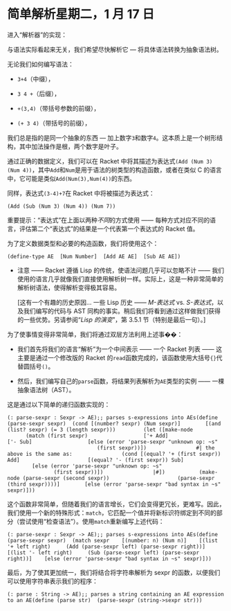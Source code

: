 # 简单解析星期二，1 月 17 日

进入“解析器”的实现：

与语法实际看起来无关，我们希望尽快解析它 — 将具体语法转换为抽象语法树。

无论我们如何编写语法：

+   `3+4`（中缀），

+   `3 4 +`（后缀），

+   `+(3,4)`（带括号参数的前缀），

+   `(+ 3 4)`（带括号的前缀），

我们总是指的是同一个抽象的东西 — 加上数字`3`和数字`4`。这本质上是一个树形结构，其中加法操作是根，两个数字是叶子。

通过正确的数据定义，我们可以在 Racket 中将其描述为表达式`(Add (Num 3) (Num 4))`，其中`Add`和`Num`是用于语法的树类型的构造函数，或者在类似 C 的语言中，它可能是类似`Add(Num(3),Num(4))`的东西。

同样，表达式`(3-4)+7`在 Racket 中将被描述为表达式：

```
(Add (Sub (Num 3) (Num 4)) (Num 7))
```

重要提示：“表达式”在上面以两种*不同*的方式使用 —— 每种方式对应不同的语言，评估第二个“表达式”的结果是一个代表第一个表达式的 Racket 值。

为了定义数据类型和必要的构造函数，我们将使用这个：

```
(define-type AE  [Num Number]  [Add AE AE]  [Sub AE AE])
```

+   注意 —— Racket 遵循 Lisp 的传统，使语法问题几乎可以忽略不计 —— 我们使用的语言几乎就像我们直接使用解析树一样。实际上，这是一种非常简单的解析树语法，使得解析变得极其容易。

    [这有一个有趣的历史原因... 一些 Lisp 历史 —— *M-表达式* vs. *S-表达式*，以及我们编写的代码与 AST 同构的事实。稍后我们将看到通过这样做我们获得的一些优势。另请参阅“*Lisp 的演变*”，第 3.5.1 节（特别是最后一句）。]

为了使事情变得非常简单，我们将通过双层方法利用上述事��：

+   我们首先将我们的语言“解析”为一个中间表示 —— 一个 Racket 列表 —— 这主要是通过一个修改版的 Racket 的`read`函数完成的，该函数使用大括号`{}`代替圆括号`()`。

+   然后，我们编写自己的`parse`函数，将结果列表解析为`AE`类型的实例 —— 一棵抽象语法树（AST）。

这是通过以下简单的递归函数实现的：

```
(: parse-sexpr : Sexpr -> AE);; parses s-expressions into AEs(define (parse-sexpr sexpr)  (cond [(number? sexpr) (Num sexpr)]        [(and (list? sexpr) (= 3 (length sexpr)))         (let ([make-node                (match (first sexpr)                  ['+ Add]                  ['- Sub]                  [else (error 'parse-sexpr "unknown op: ~s"                               (first sexpr))])                #| the above is the same as:                (cond [(equal? '+ (first sexpr)) Add]                      [(equal? '- (first sexpr)) Sub]                      [else (error 'parse-sexpr "unknown op: ~s"                                   (first sexpr))])                |#])           (make-node (parse-sexpr (second sexpr))                      (parse-sexpr (third sexpr))))]        [else (error 'parse-sexpr "bad syntax in ~s" sexpr)]))
```

这个函数非常简单，但随着我们的语言增长，它们会变得更冗长，更难写。因此，我们使用一个新的特殊形式：`match`，它匹配一个值并将新标识符绑定到不同的部分（尝试使用“检查语法”）。使用`match`重新编写上述代码：

```
(: parse-sexpr : Sexpr -> AE);; parses s-expressions into AEs(define (parse-sexpr sexpr)  (match sexpr    [(number: n) (Num n)]    [(list '+ left right)     (Add (parse-sexpr left) (parse-sexpr right))]    [(list '- left right)     (Sub (parse-sexpr left) (parse-sexpr right))]    [else (error 'parse-sexpr "bad syntax in ~s" sexpr)]))
```

最后，为了使其更加统一，我们将结合将字符串解析为 sexpr 的函数，以便我们可以使用字符串表示我们的程序：

```
(: parse : String -> AE);; parses a string containing an AE expression to an AE(define (parse str)  (parse-sexpr (string->sexpr str)))
```
